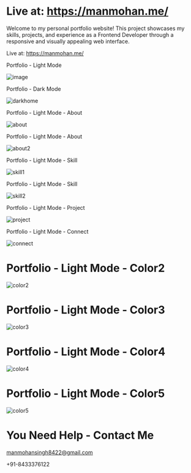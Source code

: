 # Live at: https://manmohan.me/
Welcome to my personal portfolio website! This project showcases my skills, projects, and experience as a Frontend Developer through a responsive and visually appealing web interface.

Live at: https://manmohan.me/

 Portfolio - Light Mode
 
![image](https://github.com/ManMohanSingh031/host.github.io/assets/98742502/eb396cd3-a002-4e08-ab9f-6c20da99306e)

 Portfolio - Dark Mode
 
![darkhome](https://github.com/ManMohanSingh031/host.github.io/assets/98742502/9bc7116f-1325-4773-8615-a60c886dec82)

Portfolio - Light Mode - About

![about](https://github.com/ManMohanSingh031/host.github.io/assets/98742502/143d8bd9-2a62-4d7f-8e43-559c888ea94c)

Portfolio - Light Mode - About

![about2](https://github.com/ManMohanSingh031/host.github.io/assets/98742502/499c29b1-bce7-4231-b82a-0d0714f8deb9)

Portfolio - Light Mode - Skill

![skill1](https://github.com/ManMohanSingh031/host.github.io/assets/98742502/ca46e58b-9439-4332-8c18-45ad73b14faa)

Portfolio - Light Mode - Skill

![skill2](https://github.com/ManMohanSingh031/host.github.io/assets/98742502/a11b5779-576b-48fa-afa8-93fd06e7eced)

Portfolio - Light Mode - Project

![project](https://github.com/ManMohanSingh031/host.github.io/assets/98742502/8b24395c-c690-475c-987e-02a7a9dc78cd)

Portfolio - Light Mode - Connect

![connect](https://github.com/ManMohanSingh031/host.github.io/assets/98742502/c7e6ce30-828b-4c15-9989-b619084cf375)

# Portfolio - Light Mode - Color2

![color2](https://github.com/ManMohanSingh031/host.github.io/assets/98742502/8e441505-50d8-4a2a-b851-ff14efac1554)

# Portfolio - Light Mode - Color3

![color3](https://github.com/ManMohanSingh031/host.github.io/assets/98742502/9ec0a52a-078e-4a63-90be-994dfedc42d5)

# Portfolio - Light Mode - Color4

![color4](https://github.com/ManMohanSingh031/host.github.io/assets/98742502/753d02d3-fdd8-4555-81ba-8502c8fd88b0)

# Portfolio - Light Mode - Color5

![color5](https://github.com/ManMohanSingh031/host.github.io/assets/98742502/cc596e44-5aa3-47e3-a14e-4c889b29357f)

# You Need Help - Contact Me 
manmohansingh8422@gmail.com

+91-8433376122
